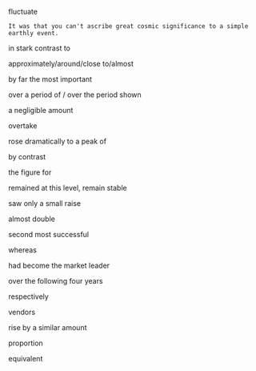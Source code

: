 fluctuate

```
It was that you can't ascribe great cosmic significance to a simple earthly event.
```

in stark contrast to

approximately/around/close to/almost

by far the most important

over a period of / over the period shown

a negligible amount

overtake

rose dramatically to a peak of 

by contrast

the figure for

remained at this level, remain stable

saw only a small raise

almost double

second most successful

whereas 

had become the market leader

over the following four years

respectively

vendors

rise by a similar amount

proportion

equivalent
